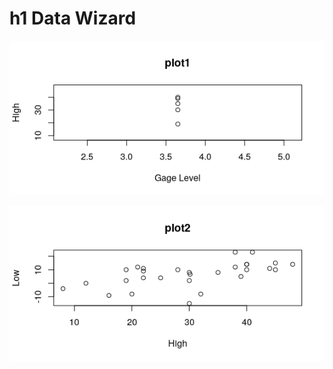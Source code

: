 # h1 Data Wizard

![alt text](https://github.com/malzarah/ISQA8086/blob/master/Rplot01.png)

![alt text](https://github.com/malzarah/ISQA8086/blob/master/Rplot02.png)
